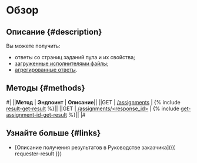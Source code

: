 # Обзор

## Описание {#description}

Вы можете получить:

- ответы со страниц заданий пула и их свойства;
- [загруженные исполнителями файлы](attachments.md);
- [агрегированные ответы](aggregated-solutions.md).

## Методы {#methods}

#|
||**Метод** | **Эндпоинт** | **Описание**||
||GET | [/assignments](result.md) | {% include [result-get-result](../_includes/concepts/result/id-result/get-result.md) %}||
||GET | [/assignments/<response_id>](get-assignment-id.md) | {% include [get-assignment-id-get-result](../_includes/concepts/get-assignment-id/id-get-assignment-id/get-result.md) %}||
|#

## Узнайте больше {#links}

- [Описание получения результатов в Руководстве заказчика]({{ requester-result }})
